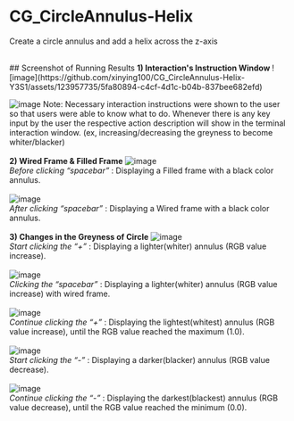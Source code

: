 # CG_CircleAnnulus-Helix
Create a circle annulus and add a helix across the z-axis

<br>
## Screenshot of Running Results
<b>1) Interaction's Instruction Window </b>
![image](https://github.com/xinying100/CG_CircleAnnulus-Helix-Y3S1/assets/123957735/5fa80894-c4cf-4d1c-b04b-837bee682efd)

![image](https://github.com/xinying100/CG_CircleAnnulus-Helix/assets/123957735/fe2b5ca9-5760-4c3f-bc0b-3833fd27b795)
Note: Necessary interaction instructions were shown to the user so that users were able to know what to do. Whenever there is any key input by the user the respective action description will show in the terminal interaction window. (ex, increasing/decreasing the greyness to become whiter/blacker)<br>
<br>
<b>2) Wired Frame & Filled Frame</b>
![image](https://github.com/xinying100/CG_CircleAnnulus-Helix/assets/123957735/24e8b982-0f4b-4420-8816-d9ca4c31a054)
<br><i>Before clicking “spacebar”</i> : Displaying a Filled frame with a black color annulus.
<br><br>
![image](https://github.com/xinying100/CG_CircleAnnulus-Helix/assets/123957735/65322623-e8df-41f0-8d9e-a3724650b87c)
<br><i>After clicking “spacebar”</i> : Displaying a Wired frame with a black color annulus.
<br><br>
<b>3) Changes in the Greyness of Circle</b>
![image](https://github.com/xinying100/CG_CircleAnnulus-Helix/assets/123957735/0efc769a-7885-4710-8a65-8a89fffe9534)
<br><i>Start clicking the “+”</i> : Displaying a lighter(whiter) annulus (RGB value increase).
<br><br>
![image](https://github.com/xinying100/CG_CircleAnnulus-Helix/assets/123957735/c22d7f80-0057-49e7-b0c2-0c3e4dc2b0be)
<br><i>Clicking the “spacebar”</i> : Displaying a lighter(whiter) annulus (RGB value increase) with wired frame.
<br><br>
![image](https://github.com/xinying100/CG_CircleAnnulus-Helix/assets/123957735/0f32aed9-6468-492f-af14-f0842d4fae66)
<br><i>Continue clicking the “+”</i> : Displaying the lightest(whitest) annulus (RGB value increase), until the RGB value reached the maximum (1.0).
<br><br>
![image](https://github.com/xinying100/CG_CircleAnnulus-Helix/assets/123957735/7d5cd231-6510-4a5a-b2a4-27fe2126e513)
<br><i>Start clicking the “-”</i> : Displaying a darker(blacker) annulus (RGB value decrease).
<br><br>
![image](https://github.com/xinying100/CG_CircleAnnulus-Helix/assets/123957735/56b897b7-8dc0-40e0-85d7-5f949ee0cfd3)
<br><i>Continue clicking the “-”</i> : Displaying the darkest(blackest) annulus (RGB value decrease), until the RGB value reached the minimum (0.0).
